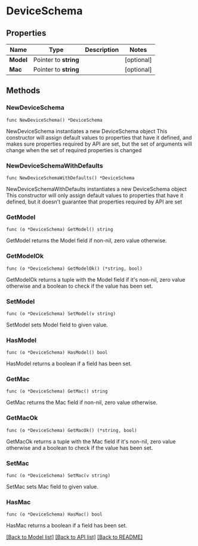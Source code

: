 # DeviceSchema

## Properties

Name | Type | Description | Notes
------------ | ------------- | ------------- | -------------
**Model** | Pointer to **string** |  | [optional] 
**Mac** | Pointer to **string** |  | [optional] 

## Methods

### NewDeviceSchema

`func NewDeviceSchema() *DeviceSchema`

NewDeviceSchema instantiates a new DeviceSchema object
This constructor will assign default values to properties that have it defined,
and makes sure properties required by API are set, but the set of arguments
will change when the set of required properties is changed

### NewDeviceSchemaWithDefaults

`func NewDeviceSchemaWithDefaults() *DeviceSchema`

NewDeviceSchemaWithDefaults instantiates a new DeviceSchema object
This constructor will only assign default values to properties that have it defined,
but it doesn't guarantee that properties required by API are set

### GetModel

`func (o *DeviceSchema) GetModel() string`

GetModel returns the Model field if non-nil, zero value otherwise.

### GetModelOk

`func (o *DeviceSchema) GetModelOk() (*string, bool)`

GetModelOk returns a tuple with the Model field if it's non-nil, zero value otherwise
and a boolean to check if the value has been set.

### SetModel

`func (o *DeviceSchema) SetModel(v string)`

SetModel sets Model field to given value.

### HasModel

`func (o *DeviceSchema) HasModel() bool`

HasModel returns a boolean if a field has been set.

### GetMac

`func (o *DeviceSchema) GetMac() string`

GetMac returns the Mac field if non-nil, zero value otherwise.

### GetMacOk

`func (o *DeviceSchema) GetMacOk() (*string, bool)`

GetMacOk returns a tuple with the Mac field if it's non-nil, zero value otherwise
and a boolean to check if the value has been set.

### SetMac

`func (o *DeviceSchema) SetMac(v string)`

SetMac sets Mac field to given value.

### HasMac

`func (o *DeviceSchema) HasMac() bool`

HasMac returns a boolean if a field has been set.


[[Back to Model list]](../README.md#documentation-for-models) [[Back to API list]](../README.md#documentation-for-api-endpoints) [[Back to README]](../README.md)


